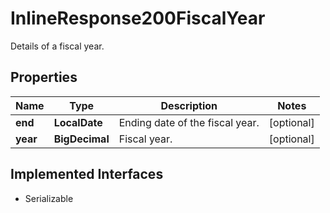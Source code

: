 

# InlineResponse200FiscalYear

Details of a fiscal year.

## Properties

Name | Type | Description | Notes
------------ | ------------- | ------------- | -------------
**end** | **LocalDate** | Ending date of the fiscal year. |  [optional]
**year** | **BigDecimal** | Fiscal year. |  [optional]


## Implemented Interfaces

* Serializable


